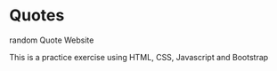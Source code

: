 # Quotes
random Quote Website

This is a practice exercise using HTML, CSS, Javascript and Bootstrap

